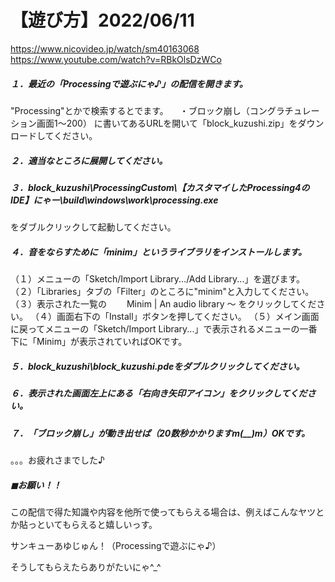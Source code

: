# 【遊び方】2022/06/11

https://www.nicovideo.jp/watch/sm40163068
https://www.youtube.com/watch?v=RBkOlsDzWCo

##### １．最近の「Processingで遊ぶにゃ♪」の配信を開きます。

  "Processing"とかで検索するとでます。
　・ブロック崩し（コングラチュレーション画面1～200）
に書いてあるURLを開いて「block_kuzushi.zip」をダウンロードしてください。

##### ２．適当なところに展開してください。

##### ３．block_kuzushi\ProcessingCustom\【カスタマイしたProcessing4のIDE】にゃー\build\windows\work\processing.exe
をダブルクリックして起動してください。

##### ４．音をならすために「minim」というライブラリをインストールします。

（１）メニューの「Sketch/Import Library.../Add Library...」を選びます。
（２）「Libraries」タブの「Filter」のところに"minim"と入力してください。
（３）表示された一覧の
　　Minim | An audio library ～
をクリックしてください。
（４）画面右下の「Install」ボタンを押してください。
（５）メイン画面に戻ってメニューの「Sketch/Import Library...」で表示されるメニューの一番下に「Minim」が表示されていればOKです。

##### ５．block_kuzushi\block_kuzushi.pdeをダブルクリックしてください。

##### ６．表示された画面左上にある「右向き矢印アイコン」をクリックしてください。

##### ７．「ブロック崩し」が動き出せば（20数秒かかりますm(__)m）OKです。

。。。お疲れさまでした♪


##### ◼お願い！！
この配信で得た知識や内容を他所で使ってもらえる場合は、例えばこんなヤツとか貼っといてもらえると嬉しいっす。

サンキューあゆじゅん！（Processingで遊ぶにゃ♪）

そうしてもらえたらありがたいにゃ^_^
